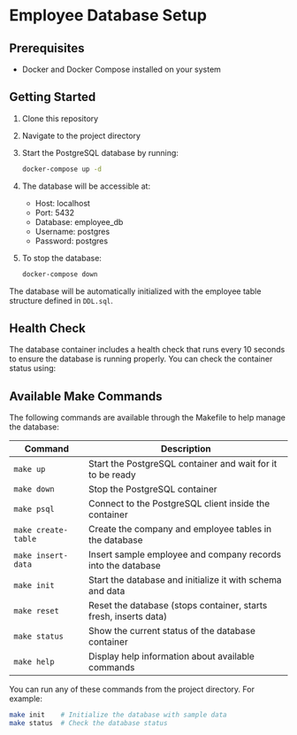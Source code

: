 # Employee Database Setup

## Prerequisites
- Docker and Docker Compose installed on your system

## Getting Started

1. Clone this repository
2. Navigate to the project directory
3. Start the PostgreSQL database by running:
   ```bash
   docker-compose up -d
   ```
4. The database will be accessible at:
   - Host: localhost
   - Port: 5432
   - Database: employee_db
   - Username: postgres
   - Password: postgres

5. To stop the database:
   ```bash
   docker-compose down
   ```

The database will be automatically initialized with the employee table structure defined in `DDL.sql`.

## Health Check
The database container includes a health check that runs every 10 seconds to ensure the database is running properly. You can check the container status using:

## Available Make Commands

The following commands are available through the Makefile to help manage the database:

| Command | Description |
|---------|-------------|
| `make up` | Start the PostgreSQL container and wait for it to be ready |
| `make down` | Stop the PostgreSQL container |
| `make psql` | Connect to the PostgreSQL client inside the container |
| `make create-table` | Create the company and employee tables in the database |
| `make insert-data` | Insert sample employee and company records into the database |
| `make init` | Start the database and initialize it with schema and data |
| `make reset` | Reset the database (stops container, starts fresh, inserts data) |
| `make status` | Show the current status of the database container |
| `make help` | Display help information about available commands |

You can run any of these commands from the project directory. For example:
```bash
make init    # Initialize the database with sample data
make status  # Check the database status
```

